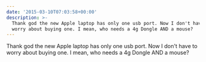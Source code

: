 ```yaml
---
date: '2015-03-10T07:03:58+00:00'
description: >-
  Thank god the new Apple laptop has only one usb port. Now I don't have to
  worry about buying one. I mean, who needs a 4g Dongle AND a mouse?
---
```

Thank god the new Apple laptop has only one usb port. Now I don't have to worry about buying one. I mean, who needs a 4g Dongle AND a mouse?
